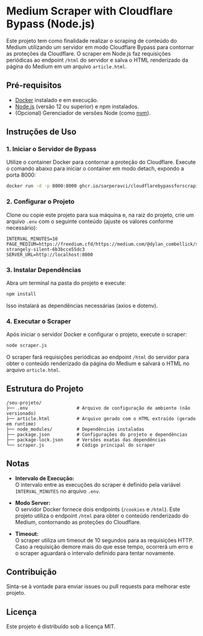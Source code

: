 # Medium Scraper with Cloudflare Bypass (Node.js)

Este projeto tem como finalidade realizar o scraping de conteúdo do Medium utilizando um servidor em modo Cloudflare Bypass para contornar as proteções da Cloudflare. O scraper em Node.js faz requisições periódicas ao endpoint `/html` do servidor e salva o HTML renderizado da página do Medium em um arquivo `article.html`.

## Pré-requisitos

- [Docker](https://www.docker.com/) instalado e em execução.
- [Node.js](https://nodejs.org/) (versão 12 ou superior) e npm instalados.
- (Opcional) Gerenciador de versões Node (como [nvm](https://github.com/nvm-sh/nvm)).

## Instruções de Uso

### 1. Iniciar o Servidor de Bypass

Utilize o container Docker para contornar a proteção do Cloudflare. Execute o comando abaixo para iniciar o container em modo detach, expondo a porta 8000:

```bash
docker run -d -p 8000:8000 ghcr.io/sarperavci/cloudflarebypassforscraping:latest
```

### 2. Configurar o Projeto

Clone ou copie este projeto para sua máquina e, na raiz do projeto, crie um arquivo `.env` com o seguinte conteúdo (ajuste os valores conforme necessário):

```dotenv
INTERVAL_MINUTES=10
PAGE_MEDIUM=https://freedium.cfd/https://medium.com/@dylan_combellick/suddenly-strangely-silent-6b3bcce55dc3
SERVER_URL=http://localhost:8000
```

### 3. Instalar Dependências

Abra um terminal na pasta do projeto e execute:

```bash
npm install
```

Isso instalará as dependências necessárias (axios e dotenv).

### 4. Executar o Scraper

Após iniciar o servidor Docker e configurar o projeto, execute o scraper:

```bash
node scraper.js
```

O scraper fará requisições periódicas ao endpoint `/html` do servidor para obter o conteúdo renderizado da página do Medium e salvará o HTML no arquivo `article.html`.

## Estrutura do Projeto

```
/seu-projeto/
├── .env                  # Arquivo de configuração de ambiente (não versionado)
├── article.html          # Arquivo gerado com o HTML extraído (gerado em runtime)
├── node_modules/         # Dependências instaladas
├── package.json          # Configurações do projeto e dependências
├── package-lock.json     # Versões exatas das dependências
└── scraper.js            # Código principal do scraper
```

## Notas

- **Intervalo de Execução:**  
  O intervalo entre as execuções do scraper é definido pela variável `INTERVAL_MINUTES` no arquivo `.env`.

- **Modo Server:**  
  O servidor Docker fornece dois endpoints (`/cookies` e `/html`). Este projeto utiliza o endpoint `/html` para obter o conteúdo renderizado do Medium, contornando as proteções do Cloudflare.

- **Timeout:**  
  O scraper utiliza um timeout de 10 segundos para as requisições HTTP. Caso a requisição demore mais do que esse tempo, ocorrerá um erro e o scraper aguardará o intervalo definido para tentar novamente.

## Contribuição

Sinta-se à vontade para enviar issues ou pull requests para melhorar este projeto.

## Licença

Este projeto é distribuído sob a licença MIT.